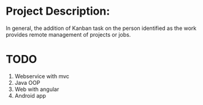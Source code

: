 Project Description:
=======
In general, the addition of Kanban task on the person identified as the work provides remote management of projects or jobs.


TODO
======
1. Webservice with mvc
2. Java OOP
3. Web with angular
4. Android app
